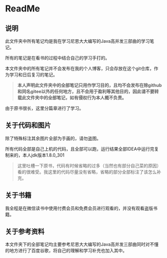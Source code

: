 # ReadMe

## 说明

此文件夹中所有笔记均是我在学习尼恩大大编写的Java高并发三部曲的学习笔记。

所有的笔记是在看书的过程中结合自己的学习手打的。

本文件夹中的所有笔记并不会发布在我的个人博客，只会存放在这个git仓库，作为学习和日后复习的笔记。

> **本人声明此文件夹中的全部笔记只用作学习目的，且均不会发布在除github和同名gitee以外的任何地方，且不会用于盈利等其他目的，因此请不要转载此文件夹中的全部笔记，如有侵权行为本人概不负责。**

由于原书很长，这里分篇章进行了学习。

## 关于代码和图片

除了特殊标注其余图片全部为手画的，请勿盗图。

所有代码全部是自己上机的代码，且全部可以跑，运行结果全部IDEA中运行完复制来的，本人jdk版本1.8.0_301

> 这里吐槽一下原书，代码有时候省略的过多（当然也有部分自己菜的原因）看的很难受。我这里的代码尽量没有省略，省略的部分全部标注了该怎么补充。

## 关于书籍

我全程是在微信读书中使用付费会员和免费会员进行观看的，并没有观看盗版书籍。

## 关于参考资料

本文件夹下的全部笔记均主要参考尼恩大大编写的Java高并发三部曲同时对不懂的地方进行了百度谷歌，将自己的理解和学习补充也加入其中。

